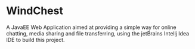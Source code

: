 # WindChest
A JavaEE Web Application aimed at providing a simple way for online chatting, media sharing and file transferring, using the jetBrains Intellj Idea IDE to build this project.
